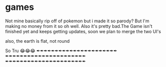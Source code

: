 # games
Not mine basically rip off of pokemon but i made it so parody? But I'm making no money from it so oh well. Also it's pretty bad.The Game isn't finished yet and keeps getting updates, soon we plan to merge the two UI's

also, the earth is flat, not round

So Tru 😂😂😂 ✒✒✒✒✒✒✒✒✒✒✒✒✒✒✒✒✒✒✒✒✒✒ ✒✒✒✒✒✒✒✒✒✒✒✒✒✒✒✒✒✒✒✒✒✒ ✒✒✒✒✒✒✒✒✒✒✒✒✒✒✒✒✒✒✒✒✒✒
